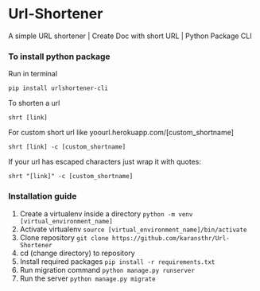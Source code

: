 # Url-Shortener
A simple URL shortener | Create Doc with short URL | Python Package CLI

### To install python package 
Run in terminal
``` 
pip install urlshortener-cli  
```

To shorten a url
``` 
shrt [link]  
```

For custom short url like yoourl.herokuapp.com/[custom_shortname] <br>
``` 
shrt [link] -c [custom_shortname] 
```

If your url has escaped characters just wrap it with quotes:
``` 
shrt "[link]" -c [custom_shortname] 
```


### Installation guide

1) Create a virtualenv inside a directory ``` python -m venv [virtual_environment_name] ```
2) Activate virtualenv ``` source [virtual_environment_name]/bin/activate  ```
3) Clone repository ```git clone https://github.com/karansthr/Url-Shortener ```
4) cd (change directory) to repository 
5) Install required packages ``` pip install -r requirements.txt  ```
6) Run migration command ``` python manage.py runserver  ```
7) Run the server ``` python manage.py migrate  ```

